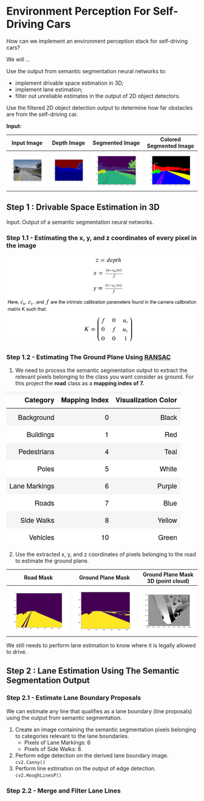 # Environment Perception For Self-Driving Cars

How can we implement an environment perception stack for self-driving cars?

We will ...

Use the output from semantic segmentation neural networks to:

- implement drivable space estimation in 3D;
- implement lane estimation;
- filter out unreliable estimates in the output of 2D object detectors.

Use the filtered 2D object detection output to determine how far obstacles are from the self-driving car.

**Input:**

| Input Image                 | Depth Image                 | Segmented Image                 | Colored Segmented Image                 |
| --------------------------- | --------------------------- | ------------------------------- | --------------------------------------- |
| ![](images/input_image.png) | ![](images/depth_image.png) | ![](images/segmented_image.png) | ![](images/colored_segmented_image.png) |

## Step 1 : Drivable Space Estimation in 3D

Input: Output of a semantic segmentation neural networks.

### Step 1.1 - Estimating the x, y, and z coordinates of every pixel in the image

![](images/xyz.png)

### Step 1.2 - Estimating The Ground Plane Using [RANSAC](https://homepages.inf.ed.ac.uk/rbf/CVonline/LOCAL_COPIES/FISHER/RANSAC/)

1. We need to process the semantic segmentation output to extract the relevant pixels belonging to the class you want consider as ground. For this project the **road** class as a **mapping index of 7.**

![](images/segmentation_mapping_index.png)

2. Use the extracted x, y, and z coordinates of pixels belonging to the road to estimate the ground plane.

| Road Mask                 | Ground Plane Mask           | Ground Plane Mask 3D (point cloud) |
| ------------------------- | --------------------------- | ---------------------------------- |
| ![](images/Road_Mask.png) | ![](images/Ground_Mask.png) | ![](images/Ground_Mask_3D.png)     |

We still needs to perform lane estimation to know where it is legally allowed to drive.

## Step 2 : Lane Estimation Using The Semantic Segmentation Output

### Step 2.1 - Estimate Lane Boundary Proposals

We can estimate any line that qualifies as a lane boundary (line proposals) using the output from semantic segmentation.

1. Create an image containing the semantic segmentation pixels belonging to categories relevant to the lane boundaries.
   - Pixels of Lane Markings: 6
   - Pixels of Side Walks: 8.
2. Perform edge detection on the derived lane boundary image. `cv2.Canny()`
3. Perform line estimation on the output of edge detection. `cv2.HoughLinesP()`

### Step 2.2 - Merge and Filter Lane Lines
